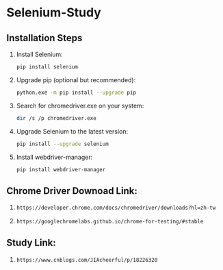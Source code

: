 # Selenium-Study

## Installation Steps

1. Install Selenium:
   ```bash
   pip install selenium
   
2. Upgrade pip (optional but recommended):
   ```bash
   python.exe -m pip install --upgrade pip

3. Search for chromedriver.exe on your system:
   ```bash
   dir /s /p chromedriver.exe

4. Upgrade Selenium to the latest version:
   ```bash
   pip install --upgrade selenium

5. Install webdriver-manager:
   ```bash
   pip install webdriver-manager

## Chrome Driver Downoad Link: 
1. 
   ```bash
   https://developer.chrome.com/docs/chromedriver/downloads?hl=zh-tw
   
2. 
   ```bash
   https://googlechromelabs.github.io/chrome-for-testing/#stable

## Study Link:
1. 
   ```bash
   https://www.cnblogs.com/JIAcheerful/p/18226320
